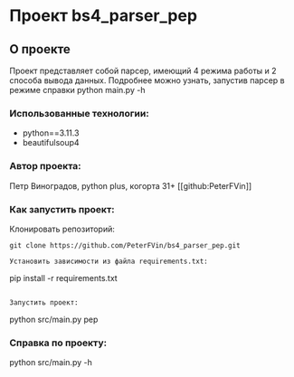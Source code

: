 # Проект bs4_parser_pep

## О проекте

Проект представляет собой парсер, имеющий 4 режима работы и 2 способа вывода данных.
Подробнее можно узнать, запустив парсер в режиме справки python main.py -h

### Использованные технологии: 

 - python==3.11.3
 - beautifulsoup4

 ### Автор проекта:

Петр Виноградов, python plus, когорта 31+
[[github:PeterFVin]]

### Как запустить проект:

Клонировать репозиторий:

```
git clone https://github.com/PeterFVin/bs4_parser_pep.git

Установить зависимости из файла requirements.txt:

```
pip install -r requirements.txt
```

Запустить проект:

```
python src/main.py pep


### Справка по проекту:

python src/main.py -h